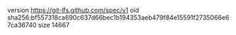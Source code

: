 version https://git-lfs.github.com/spec/v1
oid sha256:bf557318ca690c637d66bec1b194353aeb479f84e15591f2735066e67ca36740
size 14667
